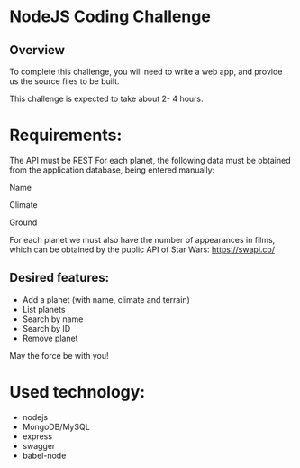 
# NodeJS Coding Challenge

## Overview

To complete this challenge, you will need to write a  web app, and provide us the source files to be built.

This challenge is expected to take about 2- 4 hours.


# Requirements:
The API must be REST For each planet, the following data must be obtained from the application database, being entered manually: 

Name 

Climate 

Ground 

For each planet we must also have the number of appearances in films, which can be obtained by the public API of Star Wars: https://swapi.co/

## Desired features:
- Add a planet (with name, climate and terrain)
- List planets
- Search by name
- Search by ID
- Remove planet

May the force be with you!

# Used technology:
- nodejs
- MongoDB/MySQL
- express
- swagger
- babel-node
